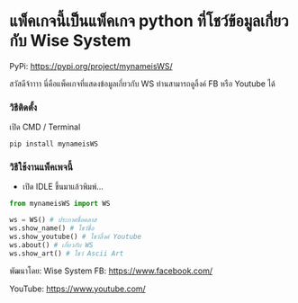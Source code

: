 # แพ็คเกจนี้เป็นแพ็คเกจ python ที่โชว์ข้อมูลเกี่ยวกับ Wise System

PyPi: https://pypi.org/project/mynameisWS/

สวัสดีจ้าาาา นี่คือแพ็คเกจที่แสดงข้อมูลเกี่ยวกับ WS ท่านสามารถดูลิ้งค์ FB หรือ Youtube ได้

### วิธีติดตั้ง

เปิด CMD / Terminal

```python
pip install mynameisWS
```

### วิธีใช้งานแพ็คเพจนี้

- เปิด IDLE ขึ้นมาแล้วพิมพ์...

```python
from mynameisWS import WS

ws = WS() # ประกาศชื่อคลาส
ws.show_name() # โชว์ชื่อ
ws.show_youtube() # โชว์ลิ้งค์ Youtube
ws.about() # เกี่ยวกับ WS
ws.show_art() # โชว์ Ascii Art
```

พัฒนาโดย: Wise System
FB: https://www.facebook.com/

YouTube: https://www.youtube.com/
